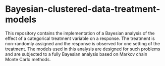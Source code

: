 # Bayesian-clustered-data-treatment-models

This repository contains the implementation of a Bayesian analysis of the effect of a categorical treatment variable on a response. The treatment is non-randomly assigned and the response is observed for one setting of the treatment. The models used in this analysis are designed for such problems and are subjected to a fully Bayesian analysis based on Markov chain Monte Carlo methods.
